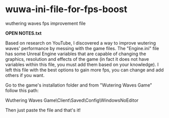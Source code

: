 # wuwa-ini-file-for-fps-boost
wuthering waves fps improvement file

**OPEN NOTES.txt**

Based on research on YouTube, I discovered a way to improve wutering waves' performance by messing with the game files. 
The "Engine.ini" file has some Unreal Engine variables that are capable of changing the graphics, resolution and effects of 
the game (in fact it does not have variables within this file, you must add them based on your knowledge). I left this file 
with the best options to gain more fps, you can change and add others if you want.

Go to the game's installation folder and from 
"Wutering Waves Game" follow this path:

Wuthering Waves Game\Client\Saved\Config\WindowsNoEditor


Then just paste the file and that's it!
